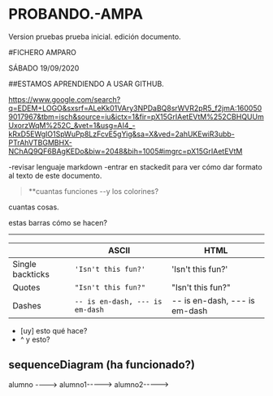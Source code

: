 # PROBANDO.-AMPA
Version pruebas
prueba inicial. edición documento. 



#FICHERO AMPARO

SÁBADO 19/09/2020

##ESTAMOS APRENDIENDO A USAR GITHUB.


https://www.google.com/search?q=EDEM+LOGO&sxsrf=ALeKk01VAry3NPDaBQ8srWVR2pR5_f2jmA:1600509017967&tbm=isch&source=iu&ictx=1&fir=pX15GrIAetEVtM%252CBHQUUmUxorzWqM%252C_&vet=1&usg=AI4_-kRxD5EWgIO1SpWuPp8LzFcvE5gYig&sa=X&ved=2ahUKEwiR3ubb-PTrAhVTBGMBHX-NChAQ9QF6BAgKEDo&biw=2048&bih=1005#imgrc=pX15GrIAetEVtM



-revisar lenguaje markdown
-entrar en stackedit para ver cómo dar formato al texto de este documento. 

>**cuantas funciones
>--y los colorines?

cuantas cosas. 

estas barras cómo se hacen?

-------------------------------------


|                |ASCII                          |HTML                         |
|----------------|-------------------------------|-----------------------------|
|Single backticks|`'Isn't this fun?'`            |'Isn't this fun?'            |
|Quotes          |`"Isn't this fun?"`            |"Isn't this fun?"            |
|Dashes          |`-- is en-dash, --- is em-dash`|-- is en-dash, --- is em-dash|



- [uy] esto qué hace?
- ^ y esto?

sequenceDiagram 
(ha funcionado?)
-----------

alumno ---->
alumno1----->
alumno2----->
